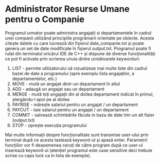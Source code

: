 # Administrator Resurse Umane pentru o Companie
Programul urmator poate administra angajații si departamentele în cadrul unei companii utilizând principiile progrămarii orientate pe obiecte. Acesta citește datele cu care lucrează din fișierul date_companie.txt și poate genera un set de date modificate în fișierul output.txt.
Programul poate fi rulat din terminalul oricărui IDE de C++ și dispune de diverse funcționalități ce pot fi activate prin scrierea unuia dintre următoarele keyworduri:
1. LIST - permite utilizatorului să vizualizeze mai multe liste din cadrul bazei de date a programului (spre exemplu lista angajaților, a departamentelor, etc.)
2. MOVE - mută un angajat dintr-un departament în altul
3. ADD - adaugă un angajat sau un departament
4. MERGE - mută toți angajații din al doilea departament indicat în primul, ștergându-l apoi pe al doilea
5. PAYRISE - mărește salariul pentru un angajat / un departament
6. PAYCUT - taie salariul pentru un angajat / un departament
7. COMMIT - salvează schimbările făcute in baza de date într-un alt fișier (output.txt)
8. STOP - oprește execuția programului

Mai multe informații despre funcționalitate sunt transmise user-ului prin terminal după ce acesta tastează keyword-ul și apasă enter. Parametrii funcțiilor vor fi deasemenea ceruți de către program după ce user-ul inserează keyword-ul (atenție! programul este case sensitive deci trebuie scrise cu caps lock ca în lista de exemple). 
